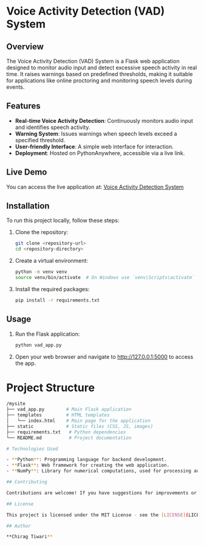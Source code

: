 # Voice Activity Detection (VAD) System

## Overview

The Voice Activity Detection (VAD) System is a Flask web application designed to monitor audio input and detect excessive speech activity in real time. It raises warnings based on predefined thresholds, making it suitable for applications like online proctoring and monitoring speech levels during events.

## Features

- **Real-time Voice Activity Detection**: Continuously monitors audio input and identifies speech activity.
- **Warning System**: Issues warnings when speech levels exceed a specified threshold.
- **User-friendly Interface**: A simple web interface for interaction.
- **Deployment**: Hosted on PythonAnywhere, accessible via a live link.

## Live Demo

You can access the live application at: [Voice Activity Detection System](https://chiragtiwari6842.pythonanywhere.com/)

## Installation

To run this project locally, follow these steps:

1. Clone the repository:
   ```bash
   git clone <repository-url>
   cd <repository-directory>

2. Create a virtual environment:
    ```bash
    python -m venv venv
    source venv/bin/activate  # On Windows use `venv\Scripts\activate`

3. Install the required packages:
    ```bash
    pip install -r requirements.txt

## Usage

1. Run the Flask application:
    ```bash
    python vad_app.py

2. Open your web browser and navigate to http://127.0.0.1:5000 to access the app.


  # Project Structure
   ```bash
   /mysite
   ├── vad_app.py        # Main Flask application
   ├── templates         # HTML templates
   │   └── index.html    # Main page for the application
   ├── static            # Static files (CSS, JS, images)
   ├── requirements.txt   # Python dependencies
   └── README.md          # Project documentation

# Technologies Used

- **Python**: Programming language for backend development.
- **Flask**: Web framework for creating the web application.
- **NumPy**: Library for numerical computations, used for processing audio data.

## Contributing

Contributions are welcome! If you have suggestions for improvements or bug fixes, please create a pull request.

## License

This project is licensed under the MIT License - see the [LICENSE](LICENSE) file for details.

## Author

**Chirag Tiwari**
